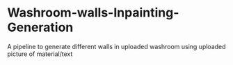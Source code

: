 # Washroom-walls-Inpainting-Generation
A pipeline to generate different walls in uploaded washroom using uploaded picture of material/text
